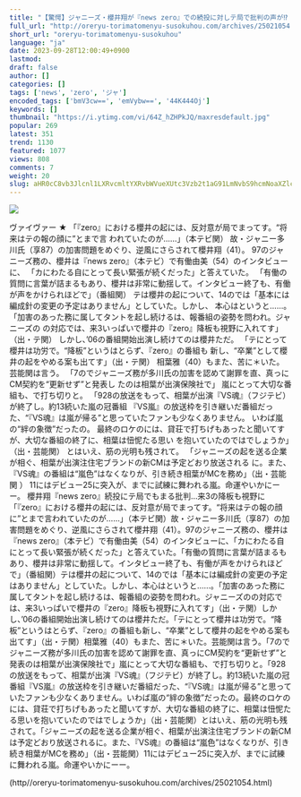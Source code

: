 ```yaml
---
title: "【驚愕】ジャニーズ・櫻井翔が『news zero』での続投に対しテ局で批判の声が⁉ オ流取りまとめニュース速報"
full_url: "http://oreryu-torimatomenyu-susokuhou.com/archives/25021054.html"
short_url: "oreryu-torimatomenyu-susokuhou"
language: "ja"
date: 2023-09-28T12:00:49+0900
lastmod: 
draft: false
author: []
categories: []
tags: ['news', 'zero', 'ジャ']
encoded_tags: ['bmV3cw==', 'emVybw==', '44K444Oj']
keywords: []
thumbnail: "https://i.ytimg.com/vi/64Z_hZHPkJQ/maxresdefault.jpg"
popular: 269
latest: 351
trend: 1130
featured: 1077
views: 808
comments: 7
weight: 20
slug: aHR0cC8vb3Jlcnl1LXRvcmltYXRvbWVueXUtc3Vzb2t1aG91LmNvbS9hcmNoaXZlcy8yNTAyMTA1NC5odG1s
---
```


![](https://i.ytimg.com/vi/64Z_hZHPkJQ/maxresdefault.jpg)

ヴァイヴァー ★ 「『zero』における櫻井の起には、反対意が局でまってす。“将来はテの報の顔に”とまで言 われていたのが……」（本テビ関） 故・ジャニー多川氏（享87）の加害問題をめぐり、逆風にさらされて櫻井翔（41）。 97のジャニーズ務の、櫻井は『news zero』（本テビ）で有働由美（54）のインタビューに、 「カにわたる自にとって長い緊張が続くだった」と答えていた。 「有働の質問に言葉が詰まるもあり、櫻井は非常に動揺して。インタビュー終了も、有働 が声をかけられほどで」（番組関） テは櫻井の起について、14のでは「基本には編成針の変更の予定はありません」としていた。しかし、 本心はというと……。 「加害のあった務に属してタントを起し続けるは、報番組の姿勢を問われ。ジャニーズの の対応では、来3いっぱいで櫻井の『zero』降板も視野に入れてす」（出・テ関） しかし、’06の番組開始出演し続けてのは櫻井ただ。 「テにとって櫻井は功労で。“降板”というはとらず、『zero』の番組も 新し、“卒業”として櫻井の起をやめる案も出てす」（出・テ関） 相葉雅（40）もまた、苦に＊いた。芸能関は言う。 「7のでジャニーズ務が多川氏の加害を認めて謝罪を直、真っにCM契約を“更新せず”と発表し たのは相葉が出演保険社で」 嵐にとって大切な番組も、で打ち切りと。 「928の放送をもって、相葉が出演『VS魂』（フジテビ）が終了し。約13続いた嵐の冠番組 『VS嵐』の放送枠を引き継いだ番組だった、“『VS魂』は嵐が帰る”と思っていたファンも少なくありません。 いわば嵐の“絆の象徴”だったの。 最終のロケのには、貸荘で打ちげもあったと聞いてすが、大切な番組の終了に、相葉は忸怩たる思い を抱いていたのではでしょうか」（出・芸能関） とはいえ、筋の光明も残されて。 「ジャニーズの起を送る企業が相ぐ、相葉が出演注住宅ブランドの新CMは予定どおり放送される に。また、『VS魂』の番組は“嵐色”はなくなりが、引き続き相葉がMCを務め」（出・芸能関 ） 11にはデビュー25に突入が、までに試練に舞われる嵐。命運やいかにーー。 櫻井翔『news zero』続投にテ局でもまる批判…来3の降板も視野に「『zero』における櫻井の起には、反対意が局でまってす。“将来はテの報の顔に”とまで言われていたのが……」（本テビ関）故・ジャニー多川氏（享87）の加害問題をめぐり、逆風にさらされて櫻井翔（41）。97のジャニーズ務の、櫻井は『news zero』（本テビ）で有働由美（54）のインタビューに、「カにわたる自にとって長い緊張が続くだった」と答えていた。「有働の質問に言葉が詰まるもあり、櫻井は非常に動揺して。インタビュー終了も、有働が声をかけられほどで」（番組関）テは櫻井の起について、14のでは「基本には編成針の変更の予定はありません」としていた。しかし、本心はというと……。「加害のあった務に属してタントを起し続けるは、報番組の姿勢を問われ。ジャニーズのの対応では、来3いっぱいで櫻井の『zero』降板も視野に入れてす」（出・テ関）しかし、’06の番組開始出演し続けてのは櫻井ただ。「テにとって櫻井は功労で。“降板”というはとらず、『zero』の番組も新し、“卒業”として櫻井の起をやめる案も出てす」（出・テ関）相葉雅（40）もまた、苦に＊いた。芸能関は言う。「7のでジャニーズ務が多川氏の加害を認めて謝罪を直、真っにCM契約を“更新せず”と発表のは相葉が出演保険社で」嵐にとって大切な番組も、で打ち切りと。「928の放送をもって、相葉が出演『VS魂』（フジテビ）が終了し。約13続いた嵐の冠番組『VS嵐』の放送枠を引き継いだ番組だった、“『VS魂』は嵐が帰る”と思っていたファンも少なくありません。いわば嵐の“絆の象徴”だったの。最終のロケのには、貸荘で打ちげもあったと聞いてすが、大切な番組の終了に、相葉は忸怩たる思いを抱いていたのではでしょうか」（出・芸能関）とはいえ、筋の光明も残されて。「ジャニーズの起を送る企業が相ぐ、相葉が出演注住宅ブランドの新CMは予定どおり放送されるに。また、『VS魂』の番組は“嵐色”はなくなりが、引き続き相葉がMCを務め」（出・芸能関）11にはデビュー25に突入が、までに試練に舞われる嵐。命運やいかにーー。

(http//oreryu-torimatomenyu-susokuhou.com/archives/25021054.html)
